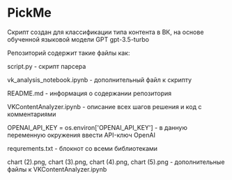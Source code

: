 # PickMe
Скрипт создан для классификации типа контента в ВК, на основе обученной языковой модели GPT gpt-3.5-turbo 

Репозиторий содержит такие файлы как:

script.py - скрипт парсера

vk_analysis_notebook.ipynb - дополнительный файл к скрипту 

README.md - информация о содержании репозитория 

VKContentAnalyzer.ipynb - описание всех шагов решения и код с комментариями

OPENAI_API_KEY = os.environ['OPENAI_API_KEY'] - в данную переменную окружения ввести API-ключ OpenAI

requrements.txt - блокнот со всеми библиотеками

chart (2).png, chart (3).png, chart (4).png, chart (5).png - дополнительные файлы к VKContentAnalyzer.ipynb
